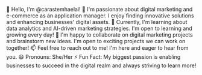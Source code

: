 
👋 Hello, I'm @carastemhaelai!
👀 I'm passionate about digital marketing and e-commerce as an application manager. I enjoy finding innovative solutions and enhancing businesses' digital assets.
🌱 Currently, I'm learning about data analytics and AI-driven marketing strategies. I'm open to learning and growing every day!
💞️ I'm happy to collaborate on digital marketing projects and brainstorm new ideas. I'm open to exciting projects we can work on together!
📫 Feel free to reach out to me! I'm here and eager to hear from you.
😄 Pronouns: She/Her
⚡ Fun Fact: My biggest passion is enabling businesses to succeed in the digital realm and always striving to learn more!

<!---
carastemhaelai/carastemhaelai is a ✨ special ✨ repository because its `README.md` (this file) appears on your GitHub profile.
You can click the Preview link to take a look at your changes.
--->
